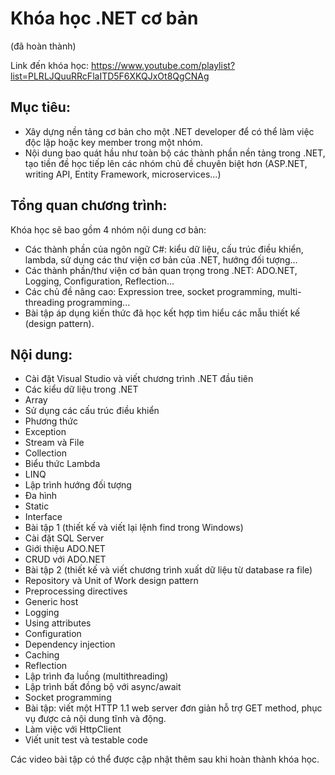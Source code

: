 # Khóa học .NET cơ bản
(đã hoàn thành)

Link đến khóa học: https://www.youtube.com/playlist?list=PLRLJQuuRRcFlaITD5F6XKQJxOt8QgCNAg

## Mục tiêu: 
- Xây dựng nền tảng cơ bản cho một .NET developer để có thể làm việc độc lập hoặc key member trong một nhóm.
- Nội dung bao quát hầu như toàn bộ các thành phần nền tảng trong .NET, tạo tiền đề học tiếp lên các nhóm chủ đề chuyên biệt hơn (ASP.NET, writing API, Entity Framework, microservices...)

## Tổng quan chương trình:
Khóa học sẽ bao gồm 4 nhóm nội dung cơ bản:
- Các thành phần của ngôn ngữ C#: kiểu dữ liệu, cấu trúc điều khiển, lambda, sử dụng các thư viện cơ bản của .NET, hướng đối tượng...
- Các thành phần/thư viện cơ bản quan trọng trong .NET: ADO.NET, Logging, Configuration, Reflection...
- Các chủ đề nâng cao: Expression tree, socket programming, multi-threading programming...
- Bài tập áp dụng kiến thức đã học kết hợp tìm hiểu các mẫu thiết kế (design pattern).

## Nội dung:
- Cài đặt Visual Studio và viết chương trình .NET đầu tiên 
- Các kiểu dữ liệu trong .NET
- Array
- Sử dụng các cấu trúc điều khiển
- Phương thức
- Exception
- Stream và File
- Collection
- Biểu thức Lambda
- LINQ
- Lập trình hướng đối tượng
- Đa hình
- Static
- Interface
- Bài tập 1 (thiết kế và viết lại lệnh find trong Windows)
- Cài đặt SQL Server
- Giới thiệu ADO.NET
- CRUD với ADO.NET
- Bài tập 2 (thiết kế và viết chương trình xuất dữ liệu từ database ra file)
- Repository và Unit of Work design pattern
- Preprocessing directives 
- Generic host 
- Logging
- Using attributes
- Configuration
- Dependency injection
- Caching
- Reflection
- Lập trình đa luồng (multithreading)
- Lập trình bất đồng bộ với async/await
- Socket programming
- Bài tập: viết một HTTP 1.1 web server đơn giản hỗ trợ GET method, phục vụ được cả nội dung tĩnh và động.
- Làm việc với HttpClient
- Viết unit test và testable code

Các video bài tập có thể được cập nhật thêm sau khi hoàn thành khóa học.
